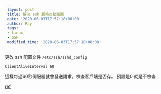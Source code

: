```yaml
---
 layout: post
 title: 解決 ssh 超時自動斷開
 date: '2020-06-03T17:57:18+08:00'
 author: Ray
 tags:
 - Linux
 - SSH
 modified_time: '2020-06-03T17:57:18+08:00'
---
```


更改 ssh 配置文件 `/etc/ssh/sshd_config`
```config
ClientAliveInterval 60
```
這樣每過60秒伺服器就會發送請求，檢查客戶端是否存。
預設是0 就是不檢查

[ref](https://www.cnblogs.com/longshiyVip/p/4774177.html)

